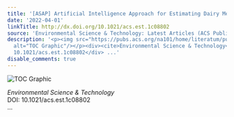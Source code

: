 ```yaml
---
title: '[ASAP] Artificial Intelligence Approach for Estimating Dairy Methane Emissions'
date: '2022-04-01'
linkTitle: http://dx.doi.org/10.1021/acs.est.1c08802
source: 'Environmental Science & Technology: Latest Articles (ACS Publications)'
description: '<p><img src="https://pubs.acs.org/na101/home/literatum/publisher/achs/journals/content/esthag/0/esthag.ahead-of-print/acs.est.1c08802/20220401/images/medium/es1c08802_0007.gif"
  alt="TOC Graphic"/></p><div><cite>Environmental Science & Technology</cite></div><div>DOI:
  10.1021/acs.est.1c08802</div> ...'
disable_comments: true
---
```

<p><img src="https://pubs.acs.org/na101/home/literatum/publisher/achs/journals/content/esthag/0/esthag.ahead-of-print/acs.est.1c08802/20220401/images/medium/es1c08802_0007.gif" alt="TOC Graphic"/></p><div><cite>Environmental Science & Technology</cite></div><div>DOI: 10.1021/acs.est.1c08802</div> ...